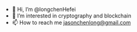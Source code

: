 - 👋 Hi, I’m @longchenHefei
- 👀 I’m interested in cryptography and blockchain
- 📫 How to reach me jasonchenlong@gmail.com

<!---
longchenHefei/longchenHefei is a ✨ special ✨ repository because its `README.md` (this file) appears on your GitHub profile.
You can click the Preview link to take a look at your changes.
--->
